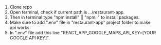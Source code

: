 1. Clone repo
2. Open terminal, check if current path is ...\restaurant-app.
3. Then in terminal type "npm install" || "npm i" to install packages.
4. Make sure to add ".env" file in "restaurant-app" project folder to make api works.
5. In ".env" file add this line "REACT_APP_GOOGLE_MAPS_API_KEY=[YOUR GOOGLE API KEY]".